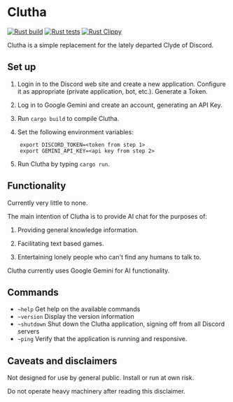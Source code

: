 Clutha
===

[![Rust build](https://github.com/ejrh/clutha/actions/workflows/rust-build.yml/badge.svg)](https://github.com/ejrh/clutha/actions/workflows/rust-build.yml)
[![Rust tests](https://github.com/ejrh/clutha/actions/workflows/rust-tests.yml/badge.svg)](https://github.com/ejrh/clutha/actions/workflows/rust-tests.yml)
[![Rust Clippy](https://github.com/ejrh/clutha/actions/workflows/rust-clippy.yml/badge.svg)](https://github.com/ejrh/clutha/actions/workflows/rust-clippy.yml)


Clutha is a simple replacement for the lately departed Clyde of Discord.

Set up
---

  1. Login in to the Discord web site and create a new application.  Configure it as appropriate (private application, bot, etc.).  Generate a Token.

  2. Log in to Google Gemini and create an account, generating an API Key.

  3. Run `cargo build` to compile Clutha.

  4. Set the following environment variables:

```
    export DISCORD_TOKEN=<token from step 1>
    export GEMINI_API_KEY=<api key from step 2>
```

  5. Run Clutha by typing `cargo run`.

Functionality
---

Currently very little to none.

The main intention of Clutha is to provide AI chat for the purposes of:

1. Providing general knowledge information.

2. Facilitating text based games.

3. Entertaining lonely people who can't find any humans to talk to.

Clutha currently uses Google Gemini for AI functionality.

Commands
--- 
  * `~help` Get help on the available commands
  * `~version` Display the version information
  * `~shutdown` Shut down the Clutha application, signing off from all Discord servers
  * `~ping` Verify that the application is running and responsive.

Caveats and disclaimers
---

Not designed for use by general public.
Install or run at own risk.

Do not operate heavy machinery after reading this disclaimer.
